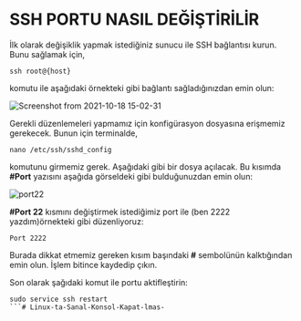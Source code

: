 # SSH PORTU NASIL DEĞİŞTİRİLİR
İlk olarak değişiklik yapmak istediğiniz sunucu ile SSH bağlantısı kurun. Bunu sağlamak için,  
 
```
ssh root@{host}
```
komutu ile aşağıdaki örnekteki gibi bağlantı sağladığınızdan emin olun:    

![Screenshot from 2021-10-18 15-02-31](https://user-images.githubusercontent.com/51738775/137726580-5421edcf-90f4-466b-b295-f08edcdfbbd4.png)

Gerekli düzenlemeleri yapmamız için konfigürasyon dosyasına erişmemiz gerekecek. Bunun için terminalde, 

```
nano /etc/ssh/sshd_config
```

komutunu girmemiz gerek. Aşağıdaki gibi bir dosya açılacak. Bu kısımda **#Port** yazısını aşağıda görseldeki gibi bulduğunuzdan emin olun:  

![port22](https://user-images.githubusercontent.com/51738775/137727324-5d42f75d-fc24-4c72-a8ce-462d7487de05.png)  

**#Port 22** kısmını değiştirmek istediğimiz port ile (ben 2222 yazdım)örnekteki gibi düzenliyoruz:

```
Port 2222
```

Burada dikkat etmemiz gereken kısım başındaki **#** sembolünün kalktığından emin olun. İşlem bitince kaydedip çıkın.

Son olarak şağıdaki komut ile portu aktifleştirin:

```
sudo service ssh restart
```# Linux-ta-Sanal-Konsol-Kapat-lmas-
